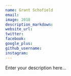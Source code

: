```yaml
---
name: Grant Schofield
email:
image: 2018
description_markdown:
website_url:
twitter:
facebook:
google_plus:
github_username:
instagram:
---
```


Enter your description here...
